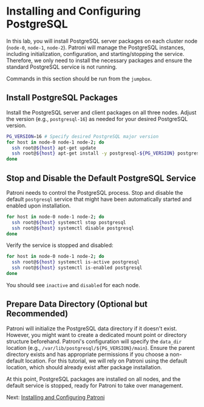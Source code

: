 # Installing and Configuring PostgreSQL

In this lab, you will install PostgreSQL server packages on each cluster node (`node-0`, `node-1`, `node-2`). Patroni will manage the PostgreSQL instances, including initialization, configuration, and starting/stopping the service. Therefore, we only need to install the necessary packages and ensure the standard PostgreSQL service is not running.

Commands in this section should be run from the `jumpbox`.

## Install PostgreSQL Packages

Install the PostgreSQL server and client packages on all three nodes. Adjust the version (e.g., `postgresql-16`) as needed for your desired PostgreSQL version.

```bash
PG_VERSION=16 # Specify desired PostgreSQL major version
for host in node-0 node-1 node-2; do
  ssh root@${host} apt-get update
  ssh root@${host} apt-get install -y postgresql-${PG_VERSION} postgresql-client-${PG_VERSION}
done
```

## Stop and Disable the Default PostgreSQL Service

Patroni needs to control the PostgreSQL process. Stop and disable the default `postgresql` service that might have been automatically started and enabled upon installation.

```bash
for host in node-0 node-1 node-2; do
  ssh root@${host} systemctl stop postgresql
  ssh root@${host} systemctl disable postgresql
done
```

Verify the service is stopped and disabled:

```bash
for host in node-0 node-1 node-2; do
  ssh root@${host} systemctl is-active postgresql
  ssh root@${host} systemctl is-enabled postgresql
done
```

You should see `inactive` and `disabled` for each node.

## Prepare Data Directory (Optional but Recommended)

Patroni will initialize the PostgreSQL data directory if it doesn't exist. However, you might want to create a dedicated mount point or directory structure beforehand. Patroni's configuration will specify the `data_dir` location (e.g., `/var/lib/postgresql/${PG_VERSION}/main`). Ensure the parent directory exists and has appropriate permissions if you choose a non-default location. For this tutorial, we will rely on Patroni using the default location, which should already exist after package installation.

At this point, PostgreSQL packages are installed on all nodes, and the default service is stopped, ready for Patroni to take over management.

Next: [Installing and Configuring Patroni](06-configuring-patroni.md)
